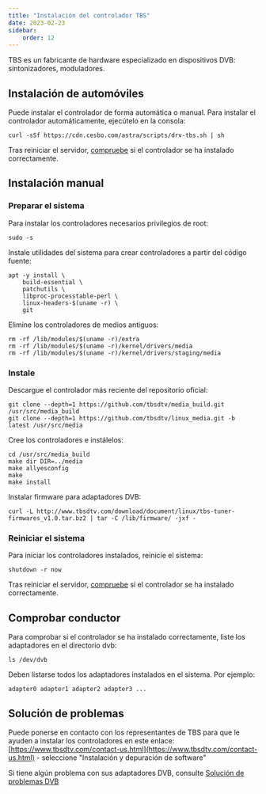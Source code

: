 ```yaml
---
title: "Instalación del controlador TBS"
date: 2023-02-23
sidebar:
    order: 12
---
```


TBS es un fabricante de hardware especializado en dispositivos DVB: sintonizadores, moduladores.

## Instalación de automóviles[](/es/misc/tools-and-utilities/tbs-driver#auto-installation)

Puede instalar el controlador de forma automática o manual. Para instalar el controlador automáticamente, ejecútelo en la consola:

```
curl -sSf https://cdn.cesbo.com/astra/scripts/drv-tbs.sh | sh
```

Tras reiniciar el servidor, [compruebe](/es/misc/tools-and-utilities/tbs-driver#check-driver) si el controlador se ha instalado correctamente.

## Instalación manual[](/es/misc/tools-and-utilities/tbs-driver#manual-installation)

### Preparar el sistema

Para instalar los controladores necesarios privilegios de root:

```
sudo -s
```

Instale utilidades del sistema para crear controladores a partir del código fuente:

```
apt -y install \
    build-essential \
    patchutils \
    libproc-processtable-perl \
    linux-headers-$(uname -r) \
    git
```

Elimine los controladores de medios antiguos:

```
rm -rf /lib/modules/$(uname -r)/extra
rm -rf /lib/modules/$(uname -r)/kernel/drivers/media
rm -rf /lib/modules/$(uname -r)/kernel/drivers/staging/media
```

### Instale

Descargue el controlador más reciente del repositorio oficial:

```
git clone --depth=1 https://github.com/tbsdtv/media_build.git /usr/src/media_build
git clone --depth=1 https://github.com/tbsdtv/linux_media.git -b latest /usr/src/media
```

Cree los controladores e instálelos:

```
cd /usr/src/media_build
make dir DIR=../media
make allyesconfig
make
make install
```

Instalar firmware para adaptadores DVB:

```
curl -L http://www.tbsdtv.com/download/document/linux/tbs-tuner-firmwares_v1.0.tar.bz2 | tar -C /lib/firmware/ -jxf -
```

### Reiniciar el sistema

Para iniciar los controladores instalados, reinicie el sistema:

```
shutdown -r now
```

Tras reiniciar el servidor, [compruebe](/es/misc/tools-and-utilities/tbs-driver#check-driver) si el controlador se ha instalado correctamente.

## Comprobar conductor[](/es/misc/tools-and-utilities/tbs-driver#check-driver)

Para comprobar si el controlador se ha instalado correctamente, liste los adaptadores en el directorio dvb:

```
ls /dev/dvb
```

Deben listarse todos los adaptadores instalados en el sistema. Por ejemplo:

```
adapter0 adapter1 adapter2 adapter3 ...
```

## Solución de problemas[](/es/misc/tools-and-utilities/tbs-driver#troubleshooting)

Puede ponerse en contacto con los representantes de TBS para que le ayuden a instalar los controladores en este enlace: [https://www.tbsdtv.com/contact-us.html](https://www.tbsdtv.com/contact-us.html) - seleccione "Instalación y depuración de software"

Si tiene algún problema con sus adaptadores DVB, consulte [Solución de problemas DVB](/es/misc/troubleshooting/receiving)
